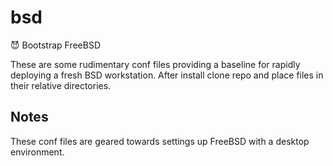 # bsd

:smiling_imp: Bootstrap FreeBSD

These are some rudimentary conf files providing a baseline for rapidly
deploying a fresh BSD workstation. After install clone repo and place
files in their relative directories.

## Notes

These conf files are geared towards settings up FreeBSD with a desktop
environment.
